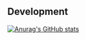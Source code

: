 ## Development
[![Anurag's GitHub stats](https://github-readme-stats.vercel.app/apiNasangjoon=anuraghazra)](https://github.com/anuraghazra/github-readme-stats)
<!--
**Nasangjoon/Nasangjoon** is a ✨ _special_ ✨ repository because its `README.md` (this file) appears on your GitHub profile.

Here are some ideas to get you started:

<img src="https://img.shields.io/badge/node.js-%23339933.svg?&style=for-the-badge&logo=node.js&logoColor=white" />

